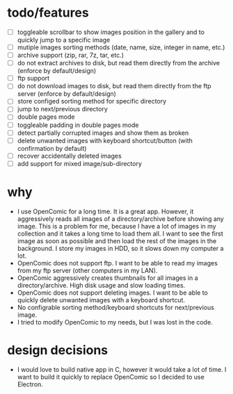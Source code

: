 # todo/features

- [ ] toggleable scrollbar to show images position in the gallery and to quickly jump to a specific image
- [ ] mutiple images sorting methods (date, name, size, integer in name, etc.)
- [ ] archive support (zip, rar, 7z, tar, etc.)
- [ ] do not extract archives to disk, but read them directly from the archive (enforce by default/design)
- [ ] ftp support
- [ ] do not download images to disk, but read them directly from the ftp server (enforce by default/design)
- [ ] store configed sorting method for specific directory
- [ ] jump to next/previous directory
- [ ] double pages mode
- [ ] toggleable padding in double pages mode
- [ ] detect partially corrupted images and show them as broken
- [ ] delete unwanted images with keyboard shortcut/button (with confirmation by default)
- [ ] recover accidentally deleted images
- [ ] add support for mixed image/sub-directory

# why

- I use OpenComic for a long time. It is a great app. However, it aggressively reads all images of a directory/archive before showing any image. This is a problem for me, because I have a lot of images in my collection and it takes a long time to load them all. I want to see the first image as soon as possible and then load the rest of the images in the background. I store my images in HDD, so it slows down my computer a lot.
- OpenComic does not support ftp. I want to be able to read my images from my ftp server (other computers in my LAN).
- OpenComic aggressively creates thumbnails for all images in a directory/archive. High disk usage and slow loading times.
- OpenComic does not support deleting images. I want to be able to quickly delete unwanted images with a keyboard shortcut.
- No configrable sorting method/keyboard shortcuts for next/previous image.
- I tried to modify OpenComic to my needs, but I was lost in the code.

# design decisions

- I would love to build native app in C, however it would take a lot of time. I want to build it quickly to replace OpenComic so I decided to use Electron.

